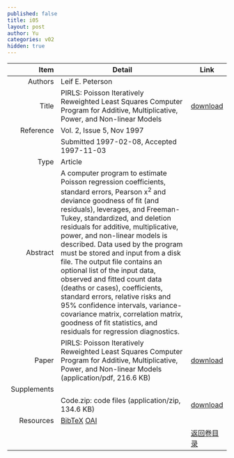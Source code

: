 ```yaml
---
published: false
title: i05
layout: post
author: Yu
categories: v02
hidden: true
---
```


| Item | Detail | Link |
|---:|---|---|
| Authors | Leif E. Peterson| |
| Title |PIRLS: Poisson Iteratively Reweighted Least Squares Computer Program for Additive, Multiplicative, Power, and Non-linear Models | [download](http://www.jstatsoft.org/v02/i05/paper) |
| Reference |Vol. 2, Issue 5, Nov 1997 | |
| | Submitted 1997-02-08, Accepted 1997-11-03| | 
| Type | Article| |
| Abstract | A computer program to estimate Poisson regression coefficients, standard errors, Pearson x<sup>2</sup> and deviance goodness of fit (and residuals), leverages, and Freeman-Tukey, standardized, and deletion residuals for additive, multiplicative, power, and non-linear models is described. Data used by the program must be stored and input from a disk file. The output file contains an optional list of the input data, observed and fitted count data (deaths or cases), coefficients, standard errors, relative risks and 95% confidence intervals, variance-covariance matrix, correlation matrix, goodness of fit statistics, and residuals for regression diagnostics.| |
| Paper | PIRLS: Poisson Iteratively Reweighted Least Squares Computer Program for Additive, Multiplicative, Power, and Non-linear Models  (application/pdf, 216.6 KB)| [download](http://www.jstatsoft.org/v02/i05/paper) |
| Supplements | | |
| |Code.zip: code files  (application/zip, 134.6 KB)|  [download](http://www.jstatsoft.org/v02/i05/supp/1) |
| Resources | [BibTeX](http://www.jstatsoft.org/v02/i05/bibtex) [OAI](http://www.jstatsoft.org/oai?verb=GetRecord&identifier=oai.jstatsoft/v02/i05&prefix=oai_dc)| |
| |  | [返回卷目录]({{site.baseurl}}/volume/v02.html) |